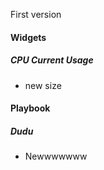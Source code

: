 First version
#### Widgets
##### CPU Current Usage
- new size

#### Playbook
##### Dudu
- Newwwwwww
